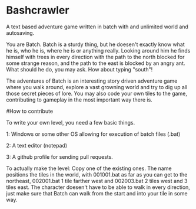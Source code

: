 # Bashcrawler
A text based adventure game written in batch with and unlimited world and autosaving.

You are Batch. Batch is a sturdy thing, but he doesen't exactly know what he is, who he is, where he is or anything really. Looking around him he finds himself with trees in every direction with the path to the north blocked for some strange reason, and the path to the east is blocked by an angry ant. What should he do, you may ask. How about typing "south"!

The adventures of Batch is an interesting story driven adventure game where you walk around, explore a vast growning world and try to dig up all those secret pieces of lore. You may also code your own tiles to the game, contributing to gameplay in the most important way there is.

#How to contribute

To write your own level, you need a few basic things.

1: Windows or some other OS allowing for execution of batch files (.bat)

2: A text editor (notepad)

3: A github profile for sending pull requests.

To actually make the level: 
Copy one of the existing ones. The name positions the tiles in the world, with 001001.bat as far as you can get to the northeast, 002001.bat 1 tile farther west and 002003.bat 2 tiles west and 3 tiles east. The character doesen't have to be able to walk in every direction, just make sure that Batch can walk from the start and into your tile in some way.
